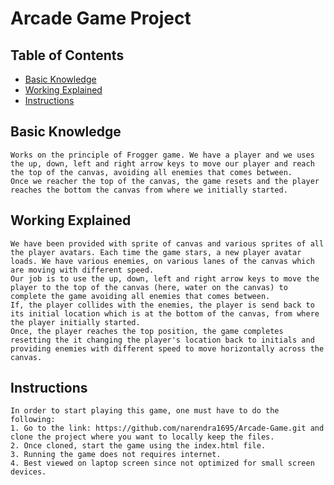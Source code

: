 # Arcade Game Project

## Table of Contents

* [Basic Knowledge](#basic)
* [Working Explained](#explaination)
* [Instructions](#instructions)

## Basic Knowledge

	Works on the principle of Frogger game. We have a player and we uses the up, down, left and right arrow keys to move our player and reach the top of the canvas, avoiding all enemies that comes between.
	Once we reacher the top of the canvas, the game resets and the player reaches the bottom the canvas from where we initially started.

## Working Explained

	We have been provided with sprite of canvas and various sprites of all the player avatars. Each time the game stars, a new player avatar loads. We have various enemies, on various lanes of the canvas which are moving with different speed.
	Our job is to use the up, down, left and right arrow keys to move the player to the top of the canvas (here, water on the canvas) to complete the game avoiding all enemies that comes between.
	If, the player collides with the enemies, the player is send back to its initial location which is at the bottom of the canvas, from where the player initially started.
	Once, the player reaches the top position, the game completes resetting the it changing the player's location back to initials and providing enemies with different speed to move horizontally across the canvas.

## Instructions

	In order to start playing this game, one must have to do the following:
	1. Go to the link: https://github.com/narendra1695/Arcade-Game.git and clone the project where you want to locally keep the files.
	2. Once cloned, start the game using the index.html file.
	3. Running the game does not requires internet.
	4. Best viewed on laptop screen since not optimized for small screen devices.